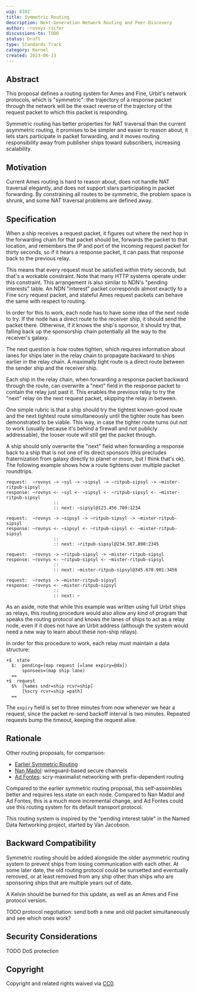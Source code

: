 ```yaml
---
uip: 0102
title: Symmetric Routing
description: Next-Generation Network Routing and Peer Discovery
author: ~rovnys-ricfer
discussions-to: TODO
status: Draft
type: Standards Track
category: Kernel
created: 2023-06-13
---
```


## Abstract

This proposal defines a routing system for Ames and Fine, Urbit's network protocols, which is "symmetric": the trajectory of a response packet through the network will be the exact reverse of the trajectory of the request packet to which this packet is responding.

Symmetric routing has better properties for NAT traversal than the current asymmetric routing, it promises to be simpler and easier to reason about, it lets stars participate in packet forwarding, and it moves routing responsibility away from publisher ships toward subscribers, increasing scalability.

## Motivation

Current Ames routing is hard to reason about, does not handle NAT traversal elegantly, and does not support stars participating in packet forwarding.  By constraining all routes to be symmetric, the problem space is shrunk, and some NAT traversal problems are defined away.

## Specification

When a ship receives a request packet, it figures out where the next hop in the forwarding chain for that packet should be, forwards the packet to that location, and remembers the IP and port of the incoming request packet for thirty seconds, so if it hears a response packet, it can pass that response back to the previous relay.

This means that every request must be satisfied within thirty seconds, but that's a workable constraint.  Note that many HTTP systems operate under this constraint.  This arrangement is also similar to NDN's "pending interests" table.  An NDN "interest" packet corresponds almost exactly to a Fine scry request packet, and stateful Ames request packets can behave the same with respect to routing.

In order for this to work, each node has to have some idea of the next node to try.  If the node has a direct route to the receiver ship, it should send the packet there.  Otherwise, if it knows the ship's sponsor, it should try that, falling back up the sponsorship chain potentially all the way to the receiver's galaxy.

The next question is how routes tighten, which requires information about lanes for ships later in the relay chain to propagate backward to ships earlier in the relay chain.  A maximally tight route is a direct route between the sender ship and the receiver ship.

Each ship in the relay chain, when forwarding a response packet backward through the route, can overwrite a "next" field in the response packet to contain the relay just past it.  This enables the previous relay to try the "next" relay on the next request packet, skipping the relay in between.

One simple rubric is that a ship should try the tightest known-good route and the next tightest route simultaneously until the tighter route has been demonstrated to be viable.  This way, in case the tighter route turns out not to work (usually because it's behind a firewall and not publicly addressable), the looser route will still get the packet through.

A ship should only overwrite the "next" field when forwarding a response back to a ship that is not one of its direct sponsors (this precludes fraternization from galaxy directly to planet or moon, but I think that's ok).  The following example shows how a route tightens over multiple packet roundtrips.

```
request:  ~rovnys -> ~syl -> ~sipsyl -> ~ritpub-sipsyl -> ~mister-ritpub-sipsyl
response: ~rovnys <- ~syl <- ~sipsyl <- ~ritpub-sipsyl <- ~mister-ritpub-sipsyl
                  ::
                  :: next: ~sipsyl@123.456.789:1234

request:  ~rovnys -> ~sipsyl -> ~ritpub-sipsyl -> ~mister-ritpub-sipsyl
response: ~rovnys <- ~sipsyl <- ~ritpub-sipsyl <- ~mister-ritpub-sipsyl
                  ::
                  :: next: ~ritpub-sipsyl@234.567.890:2345

request:  ~rovnys -> ~ritpub-sipsyl -> ~mister-ritpub-sipsyl
response: ~rovnys <- ~ritpub-sipsyl <- ~mister-ritpub-sipsyl
                  ::
                  :: next: ~mister-ritpub-sipsyl@345.678.901:3456

request:  ~rovnys -> ~mister-ritpub-sipsyl
response: ~rovnys <- ~mister-ritpub-sipsyl
                  ::
                  :: next: ~
```

As an aside, note that while this example was written using full Urbit ships as relays, this routing procedure would also allow any kind of program that speaks the routing protocol and knows the lanes of ships to act as a relay node, even if it does not have an Urbit address (although the system would need a new way to learn about these non-ship relays).

In order for this procedure to work, each relay must maintain a data structure:

```
+$  state
  $:  pending=(map request [=lane expiry=@da])
      sponsees=(map ship lane)
  ==
+$  request
  $%  [%ames sndr=ship rcvr=ship]
      [%scry rcvr=ship =path]
  ==
```

The `expiry` field is set to three minutes from now whenever we hear a request, since the packet re-send backoff interval is two minutes.  Repeated requests bump the timeout, keeping the request alive.

## Rationale

Other routing proposals, for comparison:
- [Earlier Symmetric Routing](https://gist.github.com/belisarius222/3b808fc3fe6d9aa622cc87c9bf6a9a86)
- [Nan Madol](https://gist.github.com/belisarius222/4ae249c07d9e169b38b4e9f57e0eced4): wireguard-based secure channels
- [Ad Fontes](https://gist.github.com/belisarius222/7f8452bfea9b199c0ed717ab1778f35b): scry-maximalist networking with prefix-dependent routing

Compared to the earlier symmetric routing proposal, this self-assembles better and requires less state on each node.  Compared to Nan Madol and Ad Fontes, this is a much more incremental change, and Ad Fontes could use this routing system for its default transport protocol.

This routing system is inspired by the "pending interest table" in the Named Data Networking project, started by Van Jacobson.

## Backward Compatibility

Symmetric routing should be added alongside the older asymmetric routing system to prevent ships from losing communication with each other.  At some later date, the old routing protocol could be sunsetted and eventually removed, or at least removed from any ship other than ships who are sponsoring ships that are multiple years out of date.

A Kelvin should be burned for this update, as well as an Ames and Fine protocol version.

TODO protocol negotiation: send both a new and old packet simultaneously and see which ones work?

## Security Considerations

TODO DoS protection

## Copyright

Copyright and related rights waived via [CC0](../LICENSE.md).
